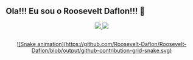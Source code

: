   ## Ola!!! Eu sou o Roosevelt Daflon!!! 👋
<div align="center">
  <a href="https://github.com/Roosevelt-Daflon">
  <img height="180em" src="https://github-readme-stats.vercel.app/api?username=Roosevelt-Daflon&show_icons=true&theme=dracula&include_all_commits=true&count_private=true"/>
  <img height="180em" src="https://github-readme-stats.vercel.app/api/top-langs/?username=Roosevelt-Daflon&layout=compact&langs_count=7&theme=dracula"/>
    </div>
 
  ##
 <div align="center">
![Snake animation](https://github.com/Roosevelt-Daflon/Roosevelt-Daflon/blob/output/github-contribution-grid-snake.svg)
</div
